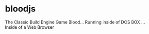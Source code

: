# bloodjs
The Classic Build Engine Game Blood... Running inside of DOS BOX ... Inside of a Web Browser
